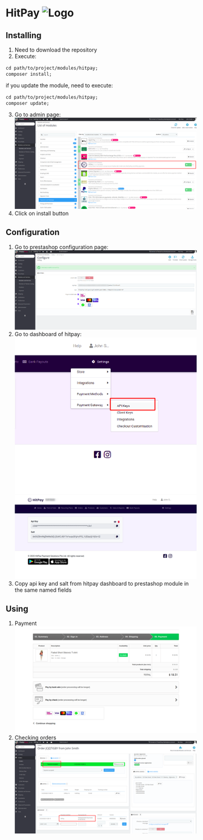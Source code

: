 # HitPay ![Logo](logo.png)

## Installing

1. Need to download the repository
2. Execute:
```shell
cd path/to/project/modules/hitpay;
composer install;
```
if you update the module, need to execute:
```shell
cd path/to/project/modules/hitpay;
composer update;
```
3. Go to admin page:
![](views/img/readme/admin1.png)
4. Click on install button

## Configuration
1. Go to prestashop configuration page:
![](views/img/readme/admin2.png)
2. Go to dashboard of hitpay:
![](views/img/readme/admin3.png)
![](views/img/readme/admin4.png)
3. Copy api key and salt from hitpay dashboard to prestashop module in the same named fields

## Using

1. Payment
![](views/img/readme/admin5.png)
2. Checking orders
![](views/img/readme/admin6.png)